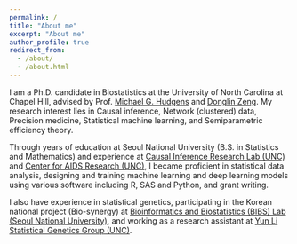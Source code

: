 ```yaml
---
permalink: /
title: "About me"
excerpt: "About me"
author_profile: true
redirect_from: 
  - /about/
  - /about.html
---
```


I am a Ph.D. candidate in Biostatistics at the University of North Carolina at Chapel Hill,
advised by Prof. [Michael G. Hudgens](https://sph.unc.edu/adv_profile/michael-hudgens-phd/) and [Donglin Zeng](https://www.bios.unc.edu/~dzeng/).
My research interest lies in Causal inference, Network (clustered) data, Precision medicine, Statistical machine learning, and Semiparametric efficiency theory.

Through years of education at Seoul National University (B.S. in Statistics and Mathematics) and experience at [Causal Inference Research Lab (UNC)](https://causal.unc.edu) and [Center for AIDS Research (UNC)](http://unccfar.org/portfolio/biostatistics/), I became proficient in statistical data analysis, designing and training machine learning and deep learning models using various software including R, SAS and Python, and grant writing.

I also have experience in statistical genetics, 
participating in the Korean national project (Bio-synergy) at [Bioinformatics and Biostatistics (BIBS) Lab (Seoul National University)](http://bibs.snu.ac.kr), and working as a research assistant at [Yun Li Statistical Genetics Group (UNC)](https://yunliweb.its.unc.edu).
